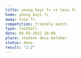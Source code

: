 ```yaml
---
title: young boys fc vs tesa fc
home: young boys fc
away: tesa fc
competition: friendly match
type: football
date: 08-03-2022 16:00
place: stadion desa maleber
status: done
result: "2:2"
---
```

